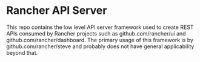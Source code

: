 Rancher API Server
==================

This repo contains the low level API server framework used to create REST APIs consumed by Rancher projects such as
github.com/rancher/ui and github.com/rancher/dashboard.  The primary usage of this framework is by github.com/rancher/steve
and probably does not have general applicability beyond that.